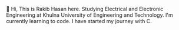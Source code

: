 👋 Hi, This is Rakib Hasan here. Studying 
Electrical and Electronic Engineering at 
Khulna University of Engineering and Technology. 
I'm currently learning to code. I have started 
my journey with C. 
